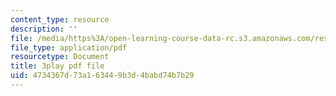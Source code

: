 ```yaml
---
content_type: resource
description: ''
file: /media/https%3A/open-learning-course-data-rc.s3.amazonaws.com/res-2-002-finite-element-procedures-for-solids-and-structures-spring-2010/4734367d73a163449b3d4babd74b7b29_EsiGSf2bt9k.pdf
file_type: application/pdf
resourcetype: Document
title: 3play pdf file
uid: 4734367d-73a1-6344-9b3d-4babd74b7b29
---
```

